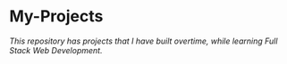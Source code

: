 # My-Projects
<span>*This repository has projects that I have built overtime, while learning Full Stack Web Development.*</span>

